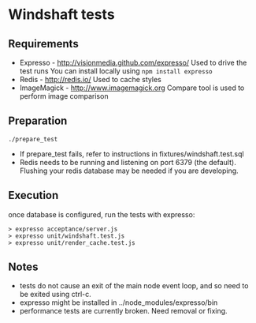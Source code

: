 Windshaft tests
===============

Requirements
------------

 * Expresso - http://visionmedia.github.com/expresso/
   Used to drive the test runs
   You can install locally using ```npm install expresso```
 * Redis - http://redis.io/
   Used to cache styles 
 * ImageMagick - http://www.imagemagick.org
   Compare tool is used to perform image comparison

Preparation
-----------

```
./prepare_test
```

* If prepare_test fails, refer to instructions in
  fixtures/windshaft.test.sql
* Redis needs to be running and listening on port 6379 (the default).
  Flushing your redis database may be needed if you are developing.

Execution
---------

once database is configured, run the tests with expresso:

```
> expresso acceptance/server.js
> expresso unit/windshaft.test.js
> expresso unit/render_cache.test.js
```

Notes
-----
* tests do not cause an exit of the main node event loop, and so
  need to be exited using ctrl-c.
* expresso might be installed in ../node_modules/expresso/bin
* performance tests are currently broken. Need removal or fixing.
